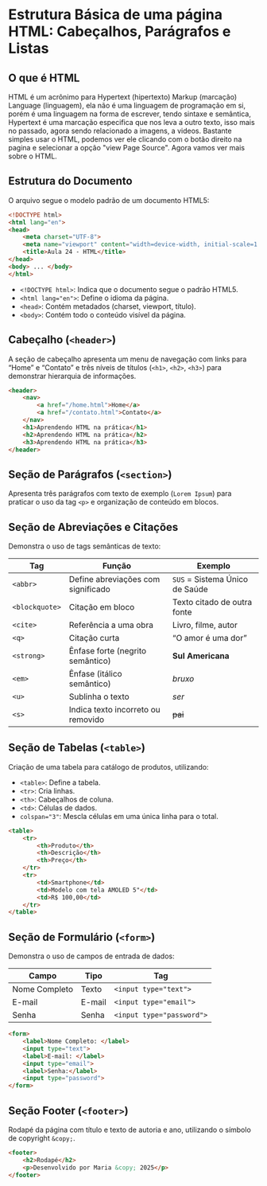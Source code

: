 # Estrutura Básica de uma página HTML: Cabeçalhos, Parágrafos e Listas

## O que é HTML

HTML é um acrônimo para Hypertext (hipertexto) Markup (marcação) Language (linguagem), ela não é uma linguagem de programação em si, porém é uma linguagem na forma de escrever, tendo sintaxe e semântica, Hypertext é uma marcação especifica que nos leva a outro texto, isso mais no passado, agora sendo relacionado a imagens, a videos. Bastante simples usar o HTML, podemos ver ele clicando com o botão direito na pagina e selecionar a opção "view Page Source". Agora vamos ver mais sobre o HTML.

## Estrutura do Documento  
O arquivo segue o modelo padrão de um documento HTML5:  
```html
<!DOCTYPE html>
<html lang="en">
<head>
    <meta charset="UTF-8">
    <meta name="viewport" content="width=device-width, initial-scale=1.0">
    <title>Aula 24 - HTML</title>
</head>
<body> ... </body>
</html>
````

* `<!DOCTYPE html>`: Indica que o documento segue o padrão HTML5.
* `<html lang="en">`: Define o idioma da página.
* `<head>`: Contém metadados (charset, viewport, título).
* `<body>`: Contém todo o conteúdo visível da página.

## Cabeçalho (`<header>`)

A seção de cabeçalho apresenta um menu de navegação com links para “Home” e “Contato” e três níveis de títulos (`<h1>`, `<h2>`, `<h3>`) para demonstrar hierarquia de informações.

```html
<header>
    <nav>
        <a href="/home.html">Home</a>
        <a href="/contato.html">Contato</a>
    </nav>
    <h1>Aprendendo HTML na prática</h1>
    <h2>Aprendendo HTML na prática</h2>
    <h3>Aprendendo HTML na prática</h3>
</header>
```

## Seção de Parágrafos (`<section>`)

Apresenta três parágrafos com texto de exemplo (`Lorem Ipsum`) para praticar o uso da tag `<p>` e organização de conteúdo em blocos.

## Seção de Abreviações e Citações

Demonstra o uso de tags semânticas de texto:

| Tag            | Função                             | Exemplo                        |
| -------------- | ---------------------------------- | ------------------------------ |
| `<abbr>`       | Define abreviações com significado | `SUS` = Sistema Único de Saúde |
| `<blockquote>` | Citação em bloco                   | Texto citado de outra fonte    |
| `<cite>`       | Referência a uma obra              | Livro, filme, autor            |
| `<q>`          | Citação curta                      | “O amor é uma dor”             |
| `<strong>`     | Ênfase forte (negrito semântico)   | **Sul Americana**              |
| `<em>`         | Ênfase (itálico semântico)         | *bruxo*                        |
| `<u>`          | Sublinha o texto                   | *ser*                          |
| `<s>`          | Indica texto incorreto ou removido | ~~pai~~                        |

## Seção de Tabelas (`<table>`)

Criação de uma tabela para catálogo de produtos, utilizando:

* `<table>`: Define a tabela.
* `<tr>`: Cria linhas.
* `<th>`: Cabeçalhos de coluna.
* `<td>`: Células de dados.
* `colspan="3"`: Mescla células em uma única linha para o total.

```html
<table>
    <tr>
        <th>Produto</th>
        <th>Descrição</th>
        <th>Preço</th>
    </tr>
    <tr>
        <td>Smartphone</td>
        <td>Modelo com tela AMOLED 5"</td>
        <td>R$ 100,00</td>
    </tr>
</table>
```

## Seção de Formulário (`<form>`)

Demonstra o uso de campos de entrada de dados:

| Campo         | Tipo   | Tag                       |
| ------------- | ------ | ------------------------- |
| Nome Completo | Texto  | `<input type="text">`     |
| E-mail        | E-mail | `<input type="email">`    |
| Senha         | Senha  | `<input type="password">` |

```html
<form>
    <label>Nome Completo: </label>
    <input type="text">
    <label>E-mail: </label>
    <input type="email">
    <label>Senha:</label>
    <input type="password">
</form>
```

## Seção Footer (`<footer>`)

Rodapé da página com título e texto de autoria e ano, utilizando o símbolo de copyright `&copy;`.

```html
<footer>
    <h2>Rodapé</h2>
    <p>Desenvolvido por Maria &copy; 2025</p>
</footer>
```
